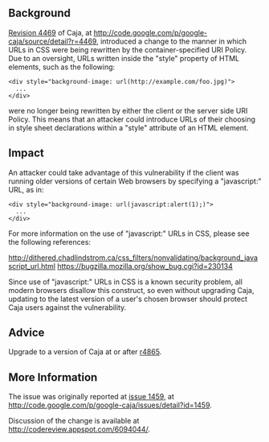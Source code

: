 ## Background ##

[Revision 4469](https://code.google.com/p/google-caja/source/detail?r=4469) of Caja, at http://code.google.com/p/google-caja/source/detail?r=4469, introduced a change to the manner in which URLs in CSS were being rewritten by the container-specified URI Policy. Due to an oversight, URLs written inside the "style" property of HTML elements, such as the following:

```
<div style="background-image: url(http://example.com/foo.jpg)">
  ...
</div>
```

were no longer being rewritten by either the client or the server side URI Policy. This means that an attacker could introduce URLs of their choosing in style sheet declarations within a "style" attribute of an HTML element.

## Impact ##

An attacker could take advantage of this vulnerability if the client was running older versions of certain Web browsers by specifying a "javascript:" URL, as in:

```
<div style="background-image: url(javascript:alert(1);)">
  ...
</div>
```

For more information on the use of "javascript:" URLs in CSS, please see the following references:

http://dithered.chadlindstrom.ca/css_filters/nonvalidating/background_javascript_url.html
https://bugzilla.mozilla.org/show_bug.cgi?id=230134

Since use of "javascript:" URLs in CSS is a known security problem, all modern browsers disallow this construct, so even without upgrading Caja, updating to the latest version of a user's chosen browser should protect Caja users against the vulnerability.

## Advice ##

Upgrade to a version of Caja at or after [r4865](https://code.google.com/p/google-caja/source/detail?r=4865).

## More Information ##

The issue was originally reported at [issue 1459](https://code.google.com/p/google-caja/issues/detail?id=1459), at http://code.google.com/p/google-caja/issues/detail?id=1459.

Discussion of the change is available at http://codereview.appspot.com/6094044/.